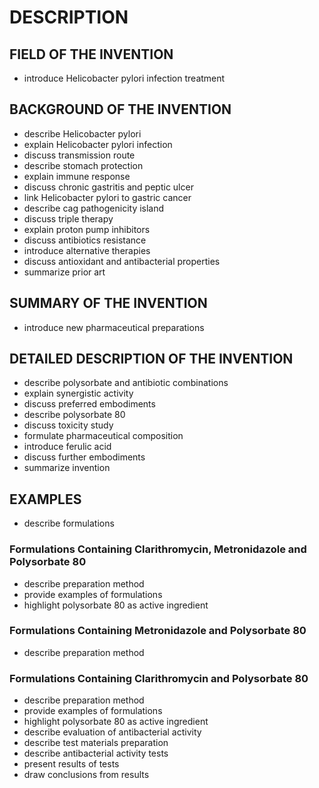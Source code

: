 # DESCRIPTION

## FIELD OF THE INVENTION

- introduce Helicobacter pylori infection treatment

## BACKGROUND OF THE INVENTION

- describe Helicobacter pylori
- explain Helicobacter pylori infection
- discuss transmission route
- describe stomach protection
- explain immune response
- discuss chronic gastritis and peptic ulcer
- link Helicobacter pylori to gastric cancer
- describe cag pathogenicity island
- discuss triple therapy
- explain proton pump inhibitors
- discuss antibiotics resistance
- introduce alternative therapies
- discuss antioxidant and antibacterial properties
- summarize prior art

## SUMMARY OF THE INVENTION

- introduce new pharmaceutical preparations

## DETAILED DESCRIPTION OF THE INVENTION

- describe polysorbate and antibiotic combinations
- explain synergistic activity
- discuss preferred embodiments
- describe polysorbate 80
- discuss toxicity study
- formulate pharmaceutical composition
- introduce ferulic acid
- discuss further embodiments
- summarize invention

## EXAMPLES

- describe formulations

### Formulations Containing Clarithromycin, Metronidazole and Polysorbate 80

- describe preparation method
- provide examples of formulations
- highlight polysorbate 80 as active ingredient

### Formulations Containing Metronidazole and Polysorbate 80

- describe preparation method

### Formulations Containing Clarithromycin and Polysorbate 80

- describe preparation method
- provide examples of formulations
- highlight polysorbate 80 as active ingredient
- describe evaluation of antibacterial activity
- describe test materials preparation
- describe antibacterial activity tests
- present results of tests
- draw conclusions from results

